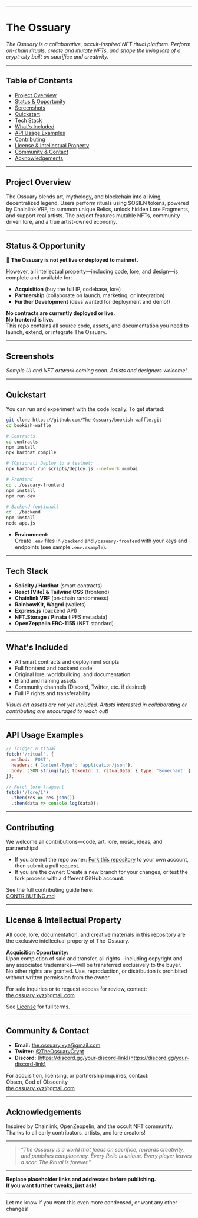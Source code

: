 
---

# The Ossuary

*The Ossuary is a collaborative, occult-inspired NFT ritual platform. Perform on-chain rituals, create and mutate NFTs, and shape the living lore of a crypt-city built on sacrifice and creativity.*

---

## Table of Contents

- [Project Overview](#project-overview)
- [Status & Opportunity](#status--opportunity)
- [Screenshots](#screenshots)
- [Quickstart](#quickstart)
- [Tech Stack](#tech-stack)
- [What's Included](#whats-included)
- [API Usage Examples](#api-usage-examples)
- [Contributing](#contributing)
- [License & Intellectual Property](#license--intellectual-property)
- [Community & Contact](#community--contact)
- [Acknowledgements](#acknowledgements)

---

## Project Overview

The Ossuary blends art, mythology, and blockchain into a living, decentralized legend. Users perform rituals using $OSIEN tokens, powered by Chainlink VRF, to summon unique Relics, unlock hidden Lore Fragments, and support real artists. The project features mutable NFTs, community-driven lore, and a true artist-owned economy.

---

## Status & Opportunity

🚧 **The Ossuary is not yet live or deployed to mainnet.**

However, all intellectual property—including code, lore, and design—is complete and available for:

- **Acquisition** (buy the full IP, codebase, lore)
- **Partnership** (collaborate on launch, marketing, or integration)
- **Further Development** (devs wanted for deployment and demo!)

**No contracts are currently deployed or live.**  
**No frontend is live.**  
This repo contains all source code, assets, and documentation you need to launch, extend, or integrate The Ossuary.

---

## Screenshots

*Sample UI and NFT artwork coming soon. Artists and designers welcome!*

---

## Quickstart

You can run and experiment with the code locally. To get started:

```bash
git clone https://github.com/The-Ossuary/bookish-waffle.git
cd bookish-waffle

# Contracts
cd contracts
npm install
npx hardhat compile

# (Optional) Deploy to a testnet:
npx hardhat run scripts/deploy.js --network mumbai

# Frontend
cd ../ossuary-frontend
npm install
npm run dev

# Backend (optional)
cd ../backend
npm install
node app.js
```
- **Environment:**  
  Create `.env` files in `/backend` and `/ossuary-frontend` with your keys and endpoints (see sample `.env.example`).

---

## Tech Stack

- **Solidity / Hardhat** (smart contracts)
- **React (Vite) & Tailwind CSS** (frontend)
- **Chainlink VRF** (on-chain randomness)
- **RainbowKit, Wagmi** (wallets)
- **Express.js** (backend API)
- **NFT.Storage / Pinata** (IPFS metadata)
- **OpenZeppelin ERC-1155** (NFT standard)

---

## What's Included

- All smart contracts and deployment scripts
- Full frontend and backend code
- Original lore, worldbuilding, and documentation
- Brand and naming assets
- Community channels (Discord, Twitter, etc. if desired)
- Full IP rights and transferability

*Visual art assets are not yet included. Artists interested in collaborating or contributing are encouraged to reach out!*

---

## API Usage Examples

```js
// Trigger a ritual
fetch('/ritual', {
  method: 'POST',
  headers: {'Content-Type': 'application/json'},
  body: JSON.stringify({ tokenId: 1, ritualData: { type: 'Bonechant' } })
});

// Fetch lore fragment
fetch('/lore/1')
  .then(res => res.json())
  .then(data => console.log(data));
```

---

## Contributing

We welcome all contributions—code, art, lore, music, ideas, and partnerships!

- If you are not the repo owner: [Fork this repository](https://github.com/The-Ossuary/bookish-waffle/fork) to your own account, then submit a pull request.
- If you are the owner: Create a new branch for your changes, or test the fork process with a different GitHub account.

See the full contributing guide here:  
[CONTRIBUTING.md](https://github.com/The-Ossuary/bookish-waffle/blob/main/Contributing.md)

---

## License & Intellectual Property

All code, lore, documentation, and creative materials in this repository are the exclusive intellectual property of The-Ossuary.

**Acquisition Opportunity:**  
Upon completion of sale and transfer, all rights—including copyright and any associated trademarks—will be transferred exclusively to the buyer.  
No other rights are granted. Use, reproduction, or distribution is prohibited without written permission from the owner.

For sale inquiries or to request access for review, contact: the.ossuary.xyz@gmail.com

See [License](code/License) for full terms.

---

## Community & Contact

- **Email:** the.ossuary.xyz@gmail.com
- **Twitter:** [@TheOssuaryCrypt](https://twitter.com/TheOssuaryCrypt)
- **Discord:** [https://discord.gg/your-discord-link](https://discord.gg/your-discord-link)

For acquisition, licensing, or partnership inquiries, contact:  
Obsen, God of Obscenity  
the.ossuary.xyz@gmail.com

---

## Acknowledgements

Inspired by Chainlink, OpenZeppelin, and the occult NFT community.  
Thanks to all early contributors, artists, and lore creators!

---

> *“The Ossuary is a world that feeds on sacrifice, rewards creativity, and punishes complacency. Every Relic is unique. Every player leaves a scar. The Ritual is forever.”*

---

**Replace placeholder links and addresses before publishing.  
If you want further tweaks, just ask!**

---

Let me know if you want this even more condensed, or want any other changes!
